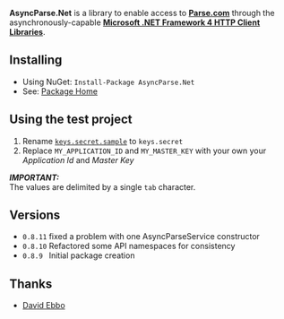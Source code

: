 **AsyncParse.Net** is a library to enable access to [**Parse.com**](http://parse.com) through the asynchronously-capable [**Microsoft .NET Framework 4 HTTP Client Libraries**](https://nuget.org/packages/Microsoft.Net.Http). 

## Installing ##

* Using NuGet: <code>Install-Package AsyncParse.Net</code>
* See: [Package Home](https://nuget.org/packages/AsyncParse.Net)


## Using the test project ##

1. Rename [<code>keys.secret.sample</code>](https://github.com/malixsys/AsyncParse.Net/blob/master/src/Test.AsyncParse.Net/Resources/keys.secret.sample) to <code>keys.secret</code>
2. Replace `MY_APPLICATION_ID` and `MY_MASTER_KEY` with your own your _Application Id_ and _Master Key_

 
**_IMPORTANT:_**  
The values are delimited by a single `tab` character.

## Versions ##
* `0.8.11`  fixed a problem with one AsyncParseService constructor
* `0.8.10`  Refactored some API namespaces for consistency
* `0.8.9 `  Initial package creation

## Thanks ##
* [David Ebbo](http://blog.davidebbo.com/2011/04/easy-way-to-publish-nuget-packages-with.html)
